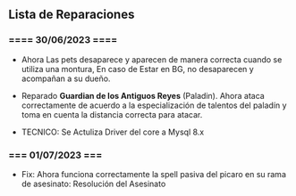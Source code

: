 ## Lista de Reparaciones

### ==== 30/06/2023 ====

- Ahora Las pets desaparece y aparecen de manera correcta cuando se utiliza una montura, En caso de Estar en BG, no desaparecen y acompañan a su dueño.
- Reparado **Guardian de los Antiguos Reyes** (Paladin). Ahora ataca correctamente de acuerdo a la especialización de talentos del paladín y toma en cuenta la distancia correcta para atacar.

- TECNICO: Se Actuliza Driver del core a Mysql 8.x

### === 01/07/2023 ===

- Fix: Ahora funciona correctamente la spell pasiva del picaro en su rama de asesinato: Resolución del Asesinato